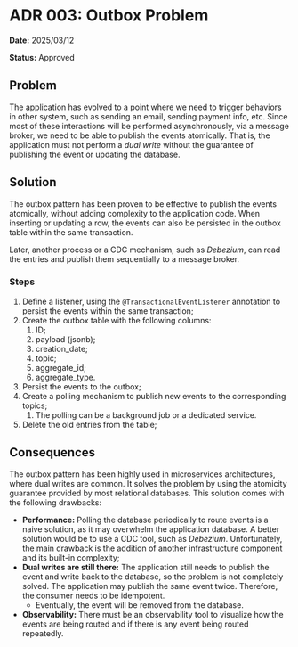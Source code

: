 # ADR 003: Outbox Problem
**Date:** 2025/03/12

**Status:** Approved

## Problem
The application has evolved to a point where we need to trigger behaviors in other system, such as sending an email, sending payment info, etc.
Since most of these interactions will be performed asynchronously, via a message broker, we need to be able to publish the events atomically.
That is, the application must not perform a _dual write_ without the guarantee of publishing the event or updating the database.

## Solution
The outbox pattern has been proven to be effective to publish the events atomically, without adding complexity to the application code. When inserting or updating
a row, the events can also be persisted in the outbox table within the same transaction.

Later, another process or a CDC mechanism, such as _Debezium_, can read the entries and publish them sequentially to a message broker.

### Steps
1. Define a listener, using the `@TransactionalEventListener` annotation to persist the events within the same transaction;
2. Create the outbox table with the following columns:
   1. ID;
   2. payload (jsonb);
   3. creation_date;
   4. topic;
   5. aggregate_id;
   6. aggregate_type.
3. Persist the events to the outbox;
4. Create a polling mechanism to publish new events to the corresponding topics;
   1. The polling can be a background job or a dedicated service.
5. Delete the old entries from the table;

## Consequences
The outbox pattern has been highly used in microservices architectures, where dual writes are common. It solves the problem by using the atomicity guarantee provided by
most relational databases. This solution comes with the following drawbacks:
- **Performance:** Polling the database periodically to route events is a naive solution, as it may overwhelm the application database. A better solution would be to use a CDC tool, such as _Debezium_.
Unfortunately, the main drawback is the addition of another infrastructure component and its built-in complexity;
- **Dual writes are still there:** The application still needs to publish the event and write back to the database, so the problem is not completely solved. The application may publish the same event twice.
Therefore, the consumer needs to be idempotent.
  - Eventually, the event will be removed from the database.
- **Observability:** There must be an observability tool to visualize how the events are being routed and if there is any event being routed repeatedly.
